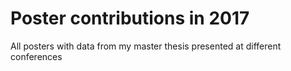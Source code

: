 # Poster contributions in 2017
All posters with data from my master thesis presented at different conferences
